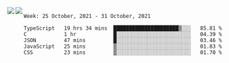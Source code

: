<a href="https://github.com/anuraghazra/github-readme-stats">
  <img align="left" src="https://github-readme-stats.vercel.app/api?username=Tanesan&count_private=true&show_icons=true" />
</a>
<a href="https://github.com/anuraghazra/github-readme-stats">
  <img align="left" src="https://github-readme-stats.vercel.app/api/top-langs/?username=Tanesan" />
</a>

<!--START_SECTION:waka-->
```text
Week: 25 October, 2021 - 31 October, 2021

TypeScript   19 hrs 34 mins  █████████████████████▒░░░   85.81 % 
C            1 hr            █░░░░░░░░░░░░░░░░░░░░░░░░   04.39 % 
JSON         47 mins         █░░░░░░░░░░░░░░░░░░░░░░░░   03.46 % 
JavaScript   25 mins         ▒░░░░░░░░░░░░░░░░░░░░░░░░   01.83 % 
CSS          23 mins         ▒░░░░░░░░░░░░░░░░░░░░░░░░   01.70 % 
```
<!--END_SECTION:waka-->
